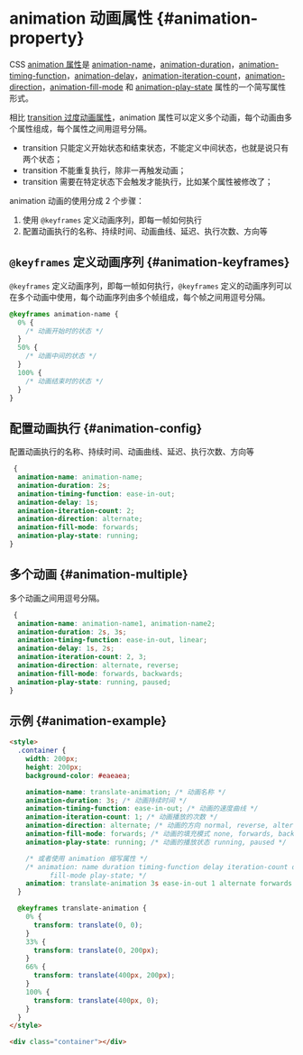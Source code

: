 # animation 动画属性 {#animation-property}

CSS [animation 属性](https://developer.mozilla.org/zh-CN/docs/Web/CSS/animation)是 [animation-name](https://developer.mozilla.org/zh-CN/docs/Web/CSS/animation-name)，[animation-duration](https://developer.mozilla.org/zh-CN/docs/Web/CSS/animation-duration)，[animation-timing-function](https://developer.mozilla.org/zh-CN/docs/Web/CSS/animation-timing-function)，[animation-delay](https://developer.mozilla.org/zh-CN/docs/Web/CSS/animation-delay)，[animation-iteration-count](https://developer.mozilla.org/zh-CN/docs/Web/CSS/animation-iteration-count)，[animation-direction](https://developer.mozilla.org/zh-CN/docs/Web/CSS/animation-direction)，[animation-fill-mode](https://developer.mozilla.org/zh-CN/docs/Web/CSS/animation-fill-mode) 和 [animation-play-state](https://developer.mozilla.org/zh-CN/docs/Web/CSS/animation-play-state) 属性的一个简写属性形式。

相比 [transition 过度动画属性](./transition.md)，animation 属性可以定义多个动画，每个动画由多个属性组成，每个属性之间用逗号分隔。

- transition 只能定义开始状态和结束状态，不能定义中间状态，也就是说只有两个状态；
- transition 不能重复执行，除非一再触发动画；
- transition 需要在特定状态下会触发才能执行，比如某个属性被修改了；

animation 动画的使用分成 2 个步骤：

1. 使用 `@keyframes` 定义动画序列，即每一帧如何执行
2. 配置动画执行的名称、持续时间、动画曲线、延迟、执行次数、方向等

## `@keyframes` 定义动画序列 {#animation-keyframes}

`@keyframes` 定义动画序列，即每一帧如何执行，`@keyframes` 定义的动画序列可以在多个动画中使用，每个动画序列由多个帧组成，每个帧之间用逗号分隔。

```css
@keyframes animation-name {
  0% {
    /* 动画开始时的状态 */
  }
  50% {
    /* 动画中间的状态 */
  }
  100% {
    /* 动画结束时的状态 */
  }
}
```

## 配置动画执行 {#animation-config}

配置动画执行的名称、持续时间、动画曲线、延迟、执行次数、方向等

```css
 {
  animation-name: animation-name;
  animation-duration: 2s;
  animation-timing-function: ease-in-out;
  animation-delay: 1s;
  animation-iteration-count: 2;
  animation-direction: alternate;
  animation-fill-mode: forwards;
  animation-play-state: running;
}
```

## 多个动画 {#animation-multiple}

多个动画之间用逗号分隔。

```css
 {
  animation-name: animation-name1, animation-name2;
  animation-duration: 2s, 3s;
  animation-timing-function: ease-in-out, linear;
  animation-delay: 1s, 2s;
  animation-iteration-count: 2, 3;
  animation-direction: alternate, reverse;
  animation-fill-mode: forwards, backwards;
  animation-play-state: running, paused;
}
```

## 示例 {#animation-example}

```html
<style>
  .container {
    width: 200px;
    height: 200px;
    background-color: #eaeaea;

    animation-name: translate-animation; /* 动画名称 */
    animation-duration: 3s; /* 动画持续时间 */
    animation-timing-function: ease-in-out; /* 动画的速度曲线 */
    animation-iteration-count: 1; /* 动画播放的次数 */
    animation-direction: alternate; /* 动画的方向 normal, reverse, alternate, alternate-reverse */
    animation-fill-mode: forwards; /* 动画的填充模式 none, forwards, backwards, both */
    animation-play-state: running; /* 动画的播放状态 running, paused */

    /* 或者使用 animation 缩写属性 */
    /* animation: name duration timing-function delay iteration-count direction
          fill-mode play-state; */
    animation: translate-animation 3s ease-in-out 1 alternate forwards running;
  }

  @keyframes translate-animation {
    0% {
      transform: translate(0, 0);
    }
    33% {
      transform: translate(0, 200px);
    }
    66% {
      transform: translate(400px, 200px);
    }
    100% {
      transform: translate(400px, 0);
    }
  }
</style>

<div class="container"></div>
```
